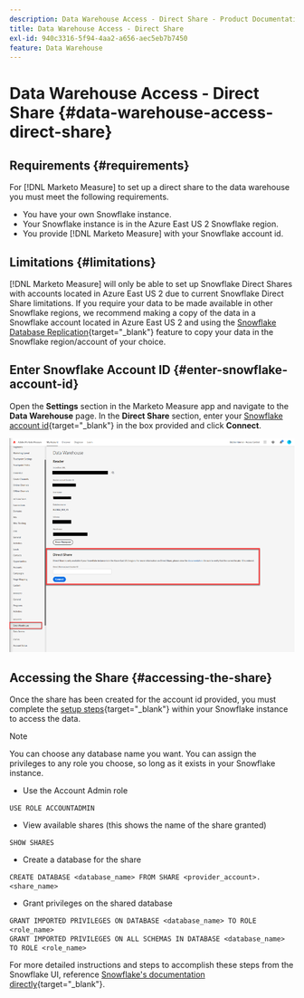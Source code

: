 ```yaml
---
description: Data Warehouse Access - Direct Share - Product Documentation
title: Data Warehouse Access - Direct Share
exl-id: 940c3316-5f94-4aa2-a656-aec5eb7b7450
feature: Data Warehouse
---
```

# Data Warehouse Access - Direct Share {#data-warehouse-access-direct-share}

## Requirements {#requirements}

For [!DNL Marketo Measure] to set up a direct share to the data warehouse you must meet the following requirements.

* You have your own Snowflake instance.
* Your Snowflake instance is in the Azure East US 2 Snowflake region.
* You provide [!DNL Marketo Measure] with your Snowflake account id.

## Limitations {#limitations}

[!DNL Marketo Measure] will only be able to set up Snowflake Direct Shares with accounts located in Azure East US 2 due to current Snowflake Direct Share limitations. If you require your data to be made available in other Snowflake regions, we recommend making a copy of the data in a Snowflake account located in Azure East US 2 and using the [Snowflake Database Replication](https://docs.snowflake.com/en/user-guide/database-replication-intro.html){target="_blank"} feature to copy your data in the Snowflake region/account of your choice.

## Enter Snowflake Account ID {#enter-snowflake-account-id}

Open the **Settings** section in the Marketo Measure app and navigate to the **Data Warehouse** page. In the **Direct Share** section, enter your [Snowflake account id](https://docs.snowflake.com/en/user-guide/admin-account-identifier.html){target="_blank"} in the box provided and click **Connect**.

![](assets/data-warehouse-access-direct-share-1.png)

## Accessing the Share {#accessing-the-share}

Once the share has been created for the account id provided, you must complete the [setup steps](https://docs.snowflake.com/en/user-guide/data-share-consumers.html){target="_blank"} within your Snowflake instance to access the data.

>[!NOTE]
>
>You can choose any database name you want. You can assign the privileges to any role you choose, so long as it exists in your Snowflake instance.

* Use the Account Admin role

```
USE ROLE ACCOUNTADMIN
```

* View available shares (this shows the name of the share granted)

```
SHOW SHARES
```

* Create a database for the share

```
CREATE DATABASE <database_name> FROM SHARE <provider_account>.<share_name>
```

* Grant privileges on the shared database

```
GRANT IMPORTED PRIVILEGES ON DATABASE <database_name> TO ROLE <role_name>
GRANT IMPORTED PRIVILEGES ON ALL SCHEMAS IN DATABASE <database_name> TO ROLE <role_name>
```

For more detailed instructions and steps to accomplish these steps from the Snowflake UI, reference [Snowflake's documentation directly](https://docs.snowflake.com/en/user-guide/data-share-consumers.html){target="_blank"}.
